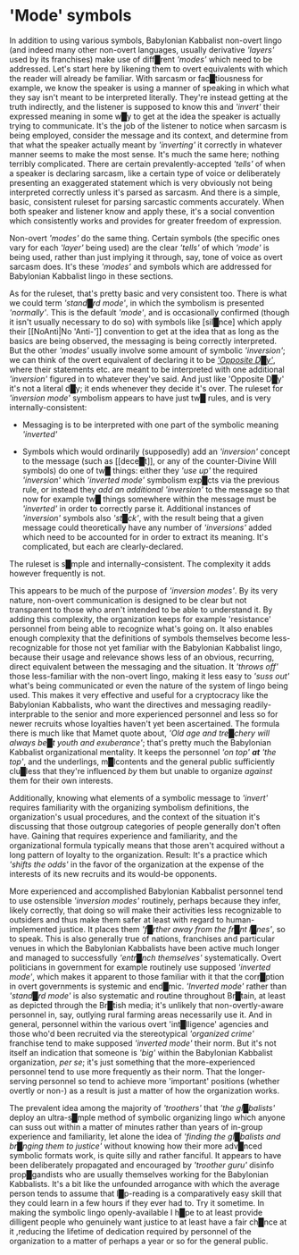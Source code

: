 # 'Mode' symbols


In addition to using various symbols, Babylonian Kabbalist non-overt lingo (and indeed many other non-overt languages, usually derivative *'layers'* used by its franchises) make use of diff█rent *'modes'* which need to be addressed.  Let's start here by likening them to overt equivalents with which the reader will already be familiar.  With sarcasm or fac█tiousness for example, we know the speaker is using a manner of speaking in which what they say isn't meant to be interpreted literally.  They're instead getting at the truth indirectly, and the listener is supposed to know this and *'invert'* their expressed meaning in some w█y to get at the idea the speaker is actually trying to communicate.  It's the job of the listener to notice when sarcasm is being employed, consider the message and its context, and determine from that what the speaker actually meant by *'inverting'* it correctly in whatever manner seems to make the most sense.  It's much the same here; nothing terribly complicated.  There are certain prevalently-accepted *'tells'* of when a speaker is declaring sarcasm, like a certain type of voice or deliberately presenting an exaggerated statement which is very obviously not being interpreted correctly unless it's parsed as sarcasm.  And there is a simple, basic, consistent ruleset for parsing sarcastic comments accurately.  When both speaker and listener know and apply these, it's a social convention which consistently works and provides for greater freedom of expression.

Non-overt *'modes'* do the same thing.  Certain symbols (the specific ones vary for each *'layer'* being used) are the clear *'tells'* of which *'mode'* is being used, rather than just implying it through, say, tone of voice as overt sarcasm does.  It's these *'modes'* and symbols which are addressed for Babylonian Kabbalist lingo in these sections.

As for the ruleset, that's pretty basic and very consistent too.  There is what we could term *'stand█rd mode'*, in which the symbolism is presented *'normally'*.  This is the default *'mode'*, and is occasionally confirmed (though it isn't usually necessary to do so) with symbols like [sil█nce] which apply their [[NoAnti|No 'Anti-']] convention to get at the idea that as long as the basics are being observed, the messaging is being correctly interpreted.  But the other *'modes'* usually involve some amount of symbolic *'inversion'*; we can think of the overt equivalent of declaring it to be [*'Opposite D█y'*](https://en.wikipedia.org/wiki/Opposite_Day), where their statements etc. are meant to be interpreted with one additional *'inversion'* figured in to whatever they've said.  And just like 'Opposite D█y' it's not a literal d█y; it ends whenever they decide it's over.  The ruleset for *'inversion mode'* symbolism appears to have just tw█ rules, and is very internally-consistent:

- Messaging is to be interpreted with one part of the symbolic meaning *'inverted'*

- Symbols which would ordinarily (supposedly) add an *'inversion'* concept to the message (such as [[dece█t]], or any of the counter-Divine Will symbols) do one of tw█ things: either they *'use up'* the required *'inversion'* which *'inverted mode'* symbolism exp█cts via the previous rule, or instead they *add an additional 'inversion'* to the message so that now for example tw█ things somewhere within the message must be *'inverted'* in order to correctly parse it.  Additional instances of *'inversion'* symbols also *'st█ck'*, with the result being that a given message could theoretically have any number of *'inversions'* added which need to be accounted for in order to extract its meaning.  It's complicated, but each are clearly-declared.

The ruleset is s█mple and internally-consistent.  The complexity it adds however frequently is not.

This appears to be much of the purpose of *'inversion modes'*.  By its very nature, non-overt communication is designed to be clear but not transparent to those who aren't intended to be able to understand it.  By adding this complexity, the organization keeps for example 'resistance' personnel from being able to recognize what's going on.  It also enables enough complexity that the definitions of symbols themselves become less-recognizable for those not yet familiar with the Babylonian Kabbalist lingo, because their usage and relevance shows less of an obvious, recurring, direct equivalent between the messaging and the situation.  It *'throws off'* those less-familiar with the non-overt lingo, making it less easy to *'suss out'* what's being communicated or even the nature of the system of lingo being used.  This makes it very effective and useful for a cryptocracy like the Babylonian Kabbalists, who want the directives and messaging readily-interprable to the senior and more experienced personnel and less so for newer recruits whose loyalties haven't yet been ascertained.  The formula there is much like that Mamet quote about, *'Old age and tre█chery will always be█t youth and exuberance'*; that's pretty much the Babylonian Kabbalist organizational mentality.  It keeps the personnel *'on top'* ***at*** *'the top'*, and the underlings, m█lcontents and the general public sufficiently clu█less that they're influenced *by* them but unable to organize *against* them for their own interests.

Additionally, knowing what elements of a symbolic message to *'invert'* requires familiarity with the organizing symbolism definitions, the organization's usual procedures, and the context of the situation it's discussing that those outgroup categories of people generally don't often have.  Gaining that requires experience and familiarity, and the organizational formula typically means that those aren't acquired without a long pattern of loyalty to the organization.  Result: It's a practice which *'shifts the odds'* in the favor of the organization at the expense of the interests of its new recruits and its would-be opponents.

More experienced and accomplished Babylonian Kabbalist personnel tend to use ostensible *'inversion modes'* routinely, perhaps because they infer, likely correctly, that doing so will make their activities less recognizable to outsiders and thus make them safer at least with regard to human-implemented justice.  It places them *'f█rther away from the fr█nt l█nes'*, so to speak.  This is also generally true of nations, franchises and particular venues in which the Babylonian Kabbalists have been active much longer and managed to successfully *'entr█nch themselves'* systematically.  Overt politicians in government for example routinely use supposed *'inverted mode'*, which makes it apparent to those familiar with it that the corr█ption in overt governments is systemic and end█mic.  *'Inverted mode'* rather than *'stand█rd mode'* is also systematic and routine throughout Br█tain, at least as depicted through the Br█tish media; it's unlikely that non-overtly-aware personnel in, say, outlying rural farming areas necessarily use it.  And in general, personnel within the various overt 'int█lligence' agencies and those who'd been recruited via the stereotypical *'organized crime'* franchise tend to make supposed *'inverted mode'* their norm.  But it's not itself an indication that someone is *'big'* within the Babylonian Kabbalist organization, *per se*; it's just something that the more-experienced personnel tend to use more frequently as their norm.  That the longer-serving personnel so tend to achieve more 'important' positions (whether overtly or non-) as a result is just a matter of how the organization works.

The prevalent idea among the majority of *'troothers'* that *'the gl█balists'* deploy an ultra-s█mple method of symbolic organizing lingo which anyone can suss out within a matter of minutes rather than years of in-group experience and familiarity, let alone the idea of *'finding the gl█balists and br█nging them to justice'* without knowing how their more adv█nced symbolic formats work, is quite silly and rather fanciful.  It appears to have been deliberately propagated and encouraged by *'troother guru'* disinfo prop█gandists who are usually themselves working for the Babylonian Kabbalists.  It's a bit like the unfounded arrogance with which the average person tends to assume that l█p-reading is a comparatively easy skill that they could learn in a few hours if they ever had to.  Try it sometime.  In making the symbolic lingo openly-available I h█pe to at least provide dilligent people who genuinely want justice to at least have a fair ch█nce at it ,reducing the lifetime of dedication required by personnel of the organization to a matter of perhaps a year or so for the general public.

